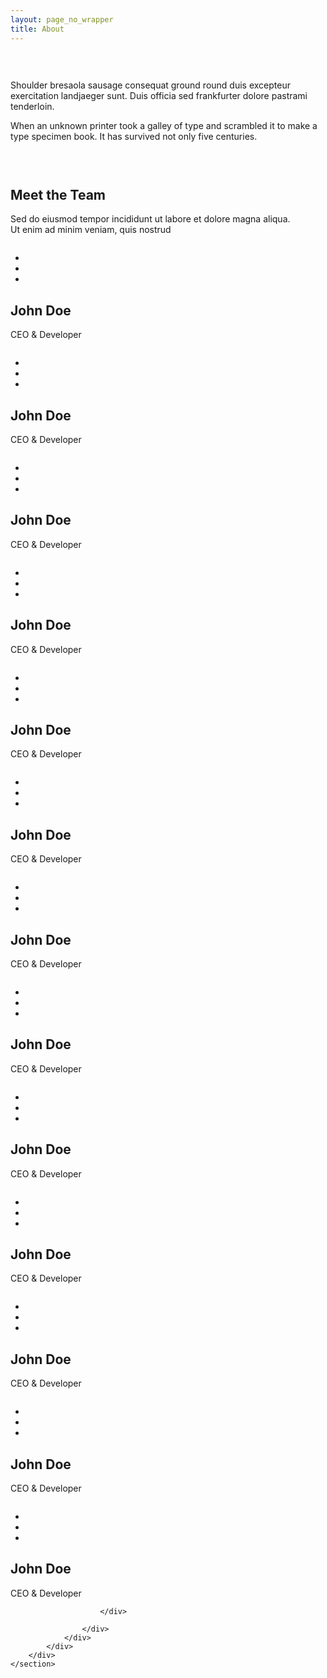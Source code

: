 ```yaml
---
layout: page_no_wrapper
title: About
---
```





 <section id="company-information" class="wow fadeIn" style="padding: 30px 0;" data-wow-duration="1000ms" data-wow-delay="300ms">
        <div class="container">
            <div >
                <div class="col-sm-6">
                    <img src="{{site.baseurl}}/images/7.jpg" class="img-responsive" alt="">
                </div>
                <div class="col-sm-6 padding-top">
                    <p>Shoulder bresaola sausage consequat ground round duis excepteur exercitation landjaeger sunt. Duis officia sed frankfurter dolore pastrami tenderloin.</p>
                    <p>When an unknown printer took a galley of type and scrambled it to make a type specimen book. It has survived not only five centuries.</p>
                </div>
            </div>
        </div>
    </section>

<section id="team">
        <div class="container">
            <div class="row">
                <h1 class="title text-center wow fadeInDown" data-wow-duration="500ms" data-wow-delay="300ms">Meet the Team</h1>
                <p class="text-center wow fadeInDown" data-wow-duration="400ms" data-wow-delay="400ms">Sed do eiusmod tempor incididunt ut labore et dolore magna aliqua. <br>
                Ut enim ad minim veniam, quis nostrud </p>
                <div id="team-carousel" class="carousel slide wow fadeIn" data-ride="carousel" data-wow-duration="400ms" data-wow-delay="400ms">
<!--
                     Indicators 
                    <ol class="carousel-indicators visible-xs">
                        <li data-target="#team-carousel" data-slide-to="0" class="active"></li>
                        <li data-target="#team-carousel" data-slide-to="1"></li>
                    </ol>
-->
                    <!-- Wrapper for slides -->
                    <div class="carousel-inner">
                        <div class="item active">
                            <div class="col-sm-3 col-xs-6">
                                <div class="team-single-wrapper">
                                    <div class="team-single">
                                        <div class="person-thumb">
                                            <img src="{{site.baseurl}}/images/1.jpg" class="img-responsive" alt="">
                                        </div>
                                        <div class="social-profile">
                                            <ul class="nav nav-pills">
                                                <li><a href="#"><i class="fa fa-facebook"></i></a></li>
                                                <li><a href="#"><i class="fa fa-twitter"></i></a></li>
                                                <li><a href="#"><i class="fa fa-google-plus"></i></a></li>
                                            </ul>
                                        </div>
                                    </div>
                                    <div class="person-info">
                                        <h2>John Doe</h2>
                                        <p>CEO &amp; Developer</p>
                                    </div>
                                </div>
                            </div>
                             <div class="col-sm-3 col-xs-6">
                                <div class="team-single-wrapper">
                                    <div class="team-single">
                                        <div class="person-thumb">
                                            <img src="{{site.baseurl}}/images/1.jpg" class="img-responsive" alt="">
                                        </div>
                                        <div class="social-profile">
                                            <ul class="nav nav-pills">
                                                <li><a href="#"><i class="fa fa-facebook"></i></a></li>
                                                <li><a href="#"><i class="fa fa-twitter"></i></a></li>
                                                <li><a href="#"><i class="fa fa-google-plus"></i></a></li>
                                            </ul>
                                        </div>
                                    </div>
                                    <div class="person-info">
                                        <h2>John Doe</h2>
                                        <p>CEO &amp; Developer</p>
                                    </div>
                                </div>
                            </div>
                             <div class="col-sm-3 col-xs-6">
                                <div class="team-single-wrapper">
                                    <div class="team-single">
                                        <div class="person-thumb">
                                            <img src="{{site.baseurl}}/images/1.jpg" class="img-responsive" alt="">
                                        </div>
                                        <div class="social-profile">
                                            <ul class="nav nav-pills">
                                                <li><a href="#"><i class="fa fa-facebook"></i></a></li>
                                                <li><a href="#"><i class="fa fa-twitter"></i></a></li>
                                                <li><a href="#"><i class="fa fa-google-plus"></i></a></li>
                                            </ul>
                                        </div>
                                    </div>
                                    <div class="person-info">
                                        <h2>John Doe</h2>
                                        <p>CEO &amp; Developer</p>
                                    </div>
                                </div>
                            </div>
                             <div class="col-sm-3 col-xs-6">
                                <div class="team-single-wrapper">
                                    <div class="team-single">
                                        <div class="person-thumb">
                                            <img src="{{site.baseurl}}/images/1.jpg" class="img-responsive" alt="">
                                        </div>
                                        <div class="social-profile">
                                            <ul class="nav nav-pills">
                                                <li><a href="#"><i class="fa fa-facebook"></i></a></li>
                                                <li><a href="#"><i class="fa fa-twitter"></i></a></li>
                                                <li><a href="#"><i class="fa fa-google-plus"></i></a></li>
                                            </ul>
                                        </div>
                                    </div>
                                    <div class="person-info">
                                        <h2>John Doe</h2>
                                        <p>CEO &amp; Developer</p>
                                    </div>
                                </div>
                            </div>
                             <div class="col-sm-3 col-xs-6">
                                <div class="team-single-wrapper">
                                    <div class="team-single">
                                        <div class="person-thumb">
                                            <img src="{{site.baseurl}}/images/1.jpg" class="img-responsive" alt="">
                                        </div>
                                        <div class="social-profile">
                                            <ul class="nav nav-pills">
                                                <li><a href="#"><i class="fa fa-facebook"></i></a></li>
                                                <li><a href="#"><i class="fa fa-twitter"></i></a></li>
                                                <li><a href="#"><i class="fa fa-google-plus"></i></a></li>
                                            </ul>
                                        </div>
                                    </div>
                                    <div class="person-info">
                                        <h2>John Doe</h2>
                                        <p>CEO &amp; Developer</p>
                                    </div>
                                </div>
                            </div>
                             <div class="col-sm-3 col-xs-6">
                                <div class="team-single-wrapper">
                                    <div class="team-single">
                                        <div class="person-thumb">
                                            <img src="{{site.baseurl}}/images/1.jpg" class="img-responsive" alt="">
                                        </div>
                                        <div class="social-profile">
                                            <ul class="nav nav-pills">
                                                <li><a href="#"><i class="fa fa-facebook"></i></a></li>
                                                <li><a href="#"><i class="fa fa-twitter"></i></a></li>
                                                <li><a href="#"><i class="fa fa-google-plus"></i></a></li>
                                            </ul>
                                        </div>
                                    </div>
                                    <div class="person-info">
                                        <h2>John Doe</h2>
                                        <p>CEO &amp; Developer</p>
                                    </div>
                                </div>
                            </div>
                             <div class="col-sm-3 col-xs-6">
                                <div class="team-single-wrapper">
                                    <div class="team-single">
                                        <div class="person-thumb">
                                            <img src="{{site.baseurl}}/images/1.jpg" class="img-responsive" alt="">
                                        </div>
                                        <div class="social-profile">
                                            <ul class="nav nav-pills">
                                                <li><a href="#"><i class="fa fa-facebook"></i></a></li>
                                                <li><a href="#"><i class="fa fa-twitter"></i></a></li>
                                                <li><a href="#"><i class="fa fa-google-plus"></i></a></li>
                                            </ul>
                                        </div>
                                    </div>
                                    <div class="person-info">
                                        <h2>John Doe</h2>
                                        <p>CEO &amp; Developer</p>
                                    </div>
                                </div>
                            </div>
                             <div class="col-sm-3 col-xs-6">
                                <div class="team-single-wrapper">
                                    <div class="team-single">
                                        <div class="person-thumb">
                                            <img src="{{site.baseurl}}/images/1.jpg" class="img-responsive" alt="">
                                        </div>
                                        <div class="social-profile">
                                            <ul class="nav nav-pills">
                                                <li><a href="#"><i class="fa fa-facebook"></i></a></li>
                                                <li><a href="#"><i class="fa fa-twitter"></i></a></li>
                                                <li><a href="#"><i class="fa fa-google-plus"></i></a></li>
                                            </ul>
                                        </div>
                                    </div>
                                    <div class="person-info">
                                        <h2>John Doe</h2>
                                        <p>CEO &amp; Developer</p>
                                    </div>
                                </div>
                            </div>
                             <div class="col-sm-3 col-xs-6">
                                <div class="team-single-wrapper">
                                    <div class="team-single">
                                        <div class="person-thumb">
                                            <img src="{{site.baseurl}}/images/1.jpg" class="img-responsive" alt="">
                                        </div>
                                        <div class="social-profile">
                                            <ul class="nav nav-pills">
                                                <li><a href="#"><i class="fa fa-facebook"></i></a></li>
                                                <li><a href="#"><i class="fa fa-twitter"></i></a></li>
                                                <li><a href="#"><i class="fa fa-google-plus"></i></a></li>
                                            </ul>
                                        </div>
                                    </div>
                                    <div class="person-info">
                                        <h2>John Doe</h2>
                                        <p>CEO &amp; Developer</p>
                                    </div>
                                </div>
                            </div>
                             <div class="col-sm-3 col-xs-6">
                                <div class="team-single-wrapper">
                                    <div class="team-single">
                                        <div class="person-thumb">
                                            <img src="{{site.baseurl}}/images/1.jpg" class="img-responsive" alt="">
                                        </div>
                                        <div class="social-profile">
                                            <ul class="nav nav-pills">
                                                <li><a href="#"><i class="fa fa-facebook"></i></a></li>
                                                <li><a href="#"><i class="fa fa-twitter"></i></a></li>
                                                <li><a href="#"><i class="fa fa-google-plus"></i></a></li>
                                            </ul>
                                        </div>
                                    </div>
                                    <div class="person-info">
                                        <h2>John Doe</h2>
                                        <p>CEO &amp; Developer</p>
                                    </div>
                                </div>
                            </div>
                             <div class="col-sm-3 col-xs-6">
                                <div class="team-single-wrapper">
                                    <div class="team-single">
                                        <div class="person-thumb">
                                            <img src="{{site.baseurl}}/images/1.jpg" class="img-responsive" alt="">
                                        </div>
                                        <div class="social-profile">
                                            <ul class="nav nav-pills">
                                                <li><a href="#"><i class="fa fa-facebook"></i></a></li>
                                                <li><a href="#"><i class="fa fa-twitter"></i></a></li>
                                                <li><a href="#"><i class="fa fa-google-plus"></i></a></li>
                                            </ul>
                                        </div>
                                    </div>
                                    <div class="person-info">
                                        <h2>John Doe</h2>
                                        <p>CEO &amp; Developer</p>
                                    </div>
                                </div>
                            </div>
                             <div class="col-sm-3 col-xs-6">
                                <div class="team-single-wrapper">
                                    <div class="team-single">
                                        <div class="person-thumb">
                                            <img src="{{site.baseurl}}/images/1.jpg" class="img-responsive" alt="">
                                        </div>
                                        <div class="social-profile">
                                            <ul class="nav nav-pills">
                                                <li><a href="#"><i class="fa fa-facebook"></i></a></li>
                                                <li><a href="#"><i class="fa fa-twitter"></i></a></li>
                                                <li><a href="#"><i class="fa fa-google-plus"></i></a></li>
                                            </ul>
                                        </div>
                                    </div>
                                    <div class="person-info">
                                        <h2>John Doe</h2>
                                        <p>CEO &amp; Developer</p>
                                    </div>
                                </div>
                            </div>
                             <div class="col-sm-3 col-xs-6">
                                <div class="team-single-wrapper">
                                    <div class="team-single">
                                        <div class="person-thumb">
                                            <img src="{{site.baseurl}}/images/1.jpg" class="img-responsive" alt="">
                                        </div>
                                        <div class="social-profile">
                                            <ul class="nav nav-pills">
                                                <li><a href="#"><i class="fa fa-facebook"></i></a></li>
                                                <li><a href="#"><i class="fa fa-twitter"></i></a></li>
                                                <li><a href="#"><i class="fa fa-google-plus"></i></a></li>
                                            </ul>
                                        </div>
                                    </div>
                                    <div class="person-info">
                                        <h2>John Doe</h2>
                                        <p>CEO &amp; Developer</p>
                                    </div>
                                </div>
                            </div>
                            
                            
                        </div>
                        
                    </div>
                </div>
            </div>
        </div>
    </section>
